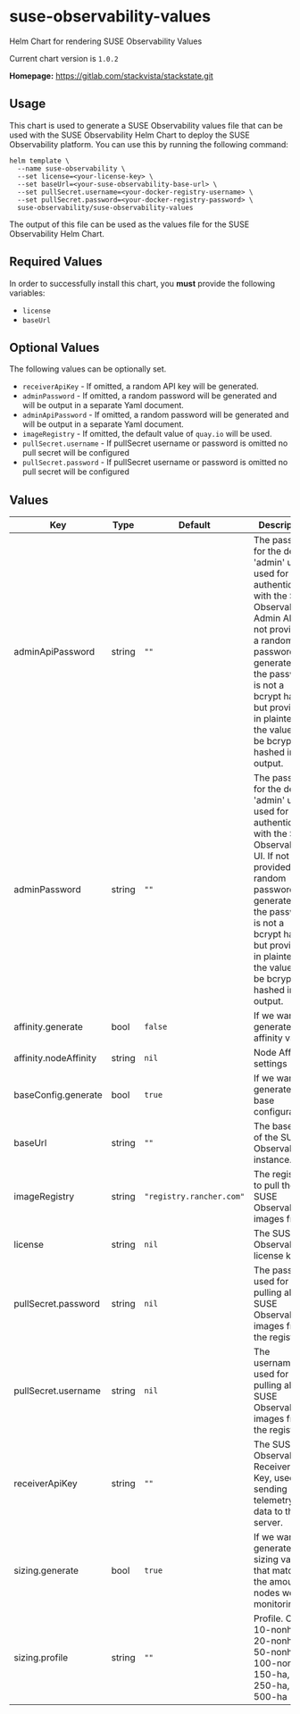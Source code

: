 # suse-observability-values

Helm Chart for rendering SUSE Observability Values

Current chart version is `1.0.2`

**Homepage:** <https://gitlab.com/stackvista/stackstate.git>

## Usage

This chart is used to generate a SUSE Observability values file that can be used with the SUSE Observability Helm Chart to deploy the SUSE Observability platform.
You can use this by running the following command:

```shell
helm template \
  --name suse-observability \
  --set license=<your-license-key> \
  --set baseUrl=<your-suse-observability-base-url> \
  --set pullSecret.username=<your-docker-registry-username> \
  --set pullSecret.password=<your-docker-registry-password> \
  suse-observability/suse-observability-values
```

The output of this file can be used as the values file for the SUSE Observability Helm Chart.

## Required Values

In order to successfully install this chart, you **must** provide the following variables:
* `license`
* `baseUrl`

## Optional Values

The following values can be optionally set.

* `receiverApiKey` - If omitted, a random API key will be generated.
* `adminPassword` - If omitted, a random password will be generated and will be output in a separate Yaml document.
* `adminApiPassword` - If omitted, a random password will be generated and will be output in a separate Yaml document.
* `imageRegistry` - If omitted, the default value of `quay.io` will be used.
* `pullSecret.username` - If pullSecret username or password is omitted no pull secret will be configured
* `pullSecret.password` - If pullSecret username or password is omitted no pull secret will be configured

## Values

| Key | Type | Default | Description |
|-----|------|---------|-------------|
| adminApiPassword | string | `""` | The password for the default 'admin' user used for authenticating with the SUSE Observability Admin API. If not provided a random password is generated. If the password is not a bcrypt hash, but provided in plaintext, the value will be bcrypt hashed in the output. |
| adminPassword | string | `""` | The password for the default 'admin' user used for authenticating with the SUSE Observability UI. If not provided a random password is generated.  If the password is not a bcrypt hash, but provided in plaintext, the value will be bcrypt hashed in the output. |
| affinity.generate | bool | `false` | If we want to generate affinity values |
| affinity.nodeAffinity | string | `nil` | Node Affinity settings |
| baseConfig.generate | bool | `true` | If we want to generate the base configuration |
| baseUrl | string | `""` | The base URL of the SUSE Observability instance. |
| imageRegistry | string | `"registry.rancher.com"` | The registry to pull the SUSE Observability images from. |
| license | string | `nil` | The SUSE Observability license key. |
| pullSecret.password | string | `nil` | The password used for pulling all SUSE Observability images from the registry. |
| pullSecret.username | string | `nil` | The username used for pulling all SUSE Observability images from the registry. |
| receiverApiKey | string | `""` | The SUSE Observability Receiver API Key, used for sending telemetry data to the server. |
| sizing.generate | bool | `true` | If we want to generate the sizing values that match the amount of nodes we are monitoring |
| sizing.profile | string | `""` | Profile. OneOf 10-nonha, 20-nonha, 50-nonha, 100-nonha, 150-ha, 250-ha, 500-ha |
